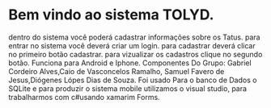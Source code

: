 # Bem vindo ao sistema TOLYD.
dentro do sistema você poderá cadastrar informações sobre os Tatus.
para entrar no sistema você deverá criar um login.
para cadastrar deverá clicar no primeiro botão cadastrar.
para vizualizar os cadastros clique no segundo botão.
Funciona para Android e Iphone.
Componentes Do Grupo: Gabriel Cordeiro Alves,Caio de Vasconcelos Ramalho, Samuel Favero de Jesus,Diógenes Lópes Dias de Souza.
Foi usado Para o banco de Dados o SQLite e para produzir o sistema mobile utilizamos o visual studio, para trabalharmos com c#usando xamarim Forms.
